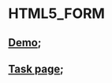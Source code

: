 # HTML5_FORM

## [Demo](https://mitchffirstgit.github.io/HTML5_FORM/);
## [Task page](https://github.com/kottans/frontend/blob/master/tasks/html5-forms.md);
